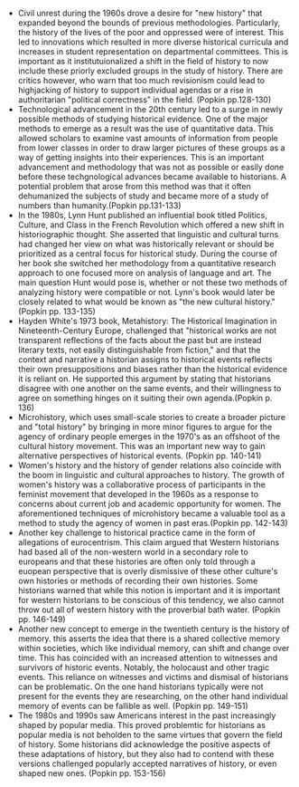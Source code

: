 - Civil unrest during the 1960s drove a desire for "new history" that expanded beyond the bounds of previous methodologies. Particularly, the history of the lives of the poor and oppressed were of interest. This led to innovations which resulted in more diverse historical curricula and increases in student representation on departmental committees. This is important as it institutuionalized a shift in the field of history to now include these priorly excluded groups in the study of history. There are critics however, who warn that too much revisionism could lead to highjacking of history to support individual agendas or a rise in authoritarian "political correctness" in the field. (Popkin pp.128-130)
- Technological advancement in the 20th century led to a surge in newly possible methods of studying historical evidence. One of the major methods to emerge as a result was the use of quantitative data. This allowed scholars to examine vast amounts of information from people from lower classes in order to draw larger pictures of these groups as a way of getting insights into their experiences. This is an important advancement and methodology that was not as possible or easily done before these techgnological advances became available to historians. A potential problem that arose from this method was that it often dehumanized the subjects of study and became more of a study of numbers than humanity.(Popkin pp.131-133)
- In the 1980s, Lynn Hunt published an influential book titled Politics, Culture, and Class in the French Revolution which offered a new shift in historiographic thought. She asserted that linguistic and cultural turns had changed her view on what was historically relevant or should be prioritized as a central focus for historical study. During the course of her book she switched her methodology from a quantitative research approach to one focused more on analysis of language and art. The main question Hunt would pose is, whether or not these two methods of analyzing history were compatible or not. Lynn's book would later be closely related to what would be known as "the new cultural history."(Popkin pp. 133-135)
- Hayden White's 1973 book, Metahistory: The Historical Imagination in Nineteenth-Century Europe, challenged that "historical works are not transparent reflections of the facts about the past but are instead literary texts, not easily distinguishable from fiction," and that the context and narrative a historian assigns to historical events reflects their own presuppositions and biases rather than the historical evidence it is reliant on. He supported this argument by stating that historians disagree with one another on the same events, and their willingness to agree on something hinges on it suiting their own agenda.(Popkin p. 136)
- Microhistory, which uses small-scale stories to create a broader picture and "total history" by bringing in more minor figures to argue for the agency of ordinary people emerges in the 1970's as an offshoot of the cultural history movement. This was an important new way to gain alternative perspectives of historical events. (Popkin pp. 140-141)
- Women's history and the history of gender relations also coincide with the boom in linguistic and cultural approaches to history. The growth of women's history was a collaborative process of participants in the feminist movement that developed in the 1960s as a response to concerns about current job and academic opportunity for women. The aforementioned techniques of microhistory became a valuable tool as a method to study the agency of women in past eras.(Popkin pp. 142-143)
- Another key challenge to historical practice came in the form of allegations of eurocentrism. This claim argued that Western historians had based all of the non-western world in a secondary role to europeans and that these histories are often only told through a euopean perspective that is overly dismissive of these other culture's own histories or methods of recording their own histories. Some historians warned that while this notion is important and it is important for western historians to be conscious of this tendency, we also cannot throw out all of western history with the proverbial bath water. (Popkin pp. 146-149)
- Another new concept to emerge in the twentieth century is the history of memory. this asserts the idea that there is a shared collective memory within societies, which like individual memory, can shift and change over time. This has coincided with an increased attention to witnesses and survivors of historic events. Notably, the holocaust and other tragic events. This reliance on witnesses and victims and dismisal of historians can be problematic. On the one hand historians typically were not present for the events they are researching, on the other hand individual memory of events can be fallible as well. (Popkin pp. 149-151)
- The 1980s and 1990s saw Americans interest in the past increasingly shaped by popular media. This proved problemtic for historians as popular media is not beholden to the same virtues that govern the field of history. Some historians did acknowledge the positive aspects of these adaptations of history, but they also had to contend with these versions challenged popularly accepted narratives of history, or even shaped new ones. (Popkin pp. 153-156)
